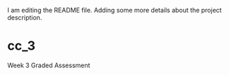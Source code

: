 I am editing the README file. Adding some more details about the project description.
# cc_3
Week 3 Graded Assessment
